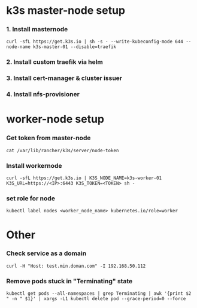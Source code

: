 # k3s master-node setup

### 1. Install masternode

```
curl -sfL https://get.k3s.io | sh -s - --write-kubeconfig-mode 644 --node-name k3s-master-01 --disable=traefik
```
### 2. Install custom traefik via helm

### 3. Install cert-manager & cluster issuer

### 4. Install nfs-provisioner



# worker-node setup

### Get token from master-node
```
cat /var/lib/rancher/k3s/server/node-token
```

### Install workernode
```
curl -sfL https://get.k3s.io | K3S_NODE_NAME=k3s-worker-01 K3S_URL=https://<IP>:6443 K3S_TOKEN=<TOKEN> sh -
```

### set role for node
```
kubectl label nodes <worker_node_name> kubernetes.io/role=worker
```
# Other
### Check service as a domain
```
curl -H "Host: test.min.doman.com" -I 192.168.50.112
```

### Remove pods stuck in "Terminating" state
```
kubectl get pods --all-namespaces | grep Terminating | awk '{print $2 " -n " $1}' | xargs -L1 kubectl delete pod --grace-period=0 --force
```


